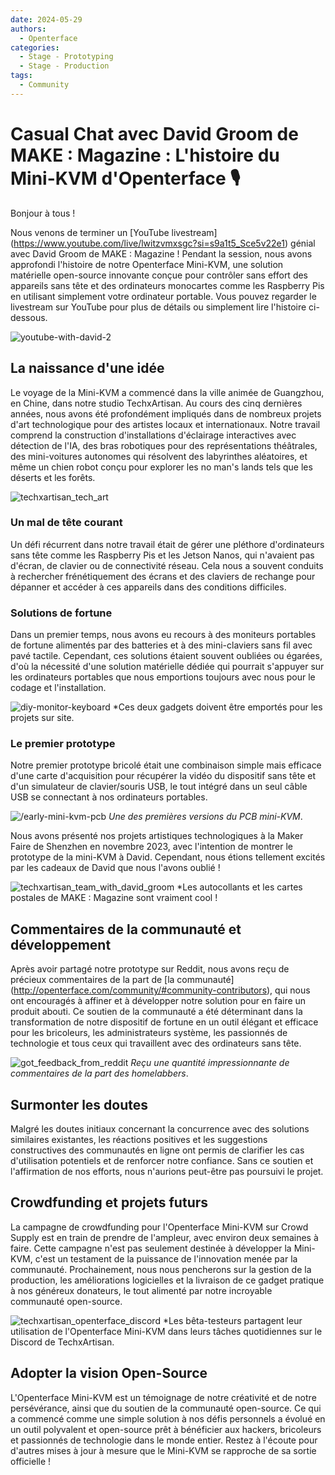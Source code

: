 ```yaml
---
date: 2024-05-29
authors:
  - Openterface
categories:
  - Stage - Prototyping
  - Stage - Production
tags:
  - Community
---
```


# Casual Chat avec David Groom de MAKE : Magazine : L'histoire du Mini-KVM d'Openterface 🎙️

Bonjour à tous !

Nous venons de terminer un [YouTube livestream] (https://www.youtube.com/live/lwitzvmxsgc?si=s9a1t5_Sce5v22e1) génial avec David Groom de MAKE : Magazine ! Pendant la session, nous avons approfondi l'histoire de notre Openterface Mini-KVM, une solution matérielle open-source innovante conçue pour contrôler sans effort des appareils sans tête et des ordinateurs monocartes comme les Raspberry Pis en utilisant simplement votre ordinateur portable. Vous pouvez regarder le livestream sur YouTube pour plus de détails ou simplement lire l'histoire ci-dessous.

![youtube-with-david-2](029/youtube-with-david.jpg)

<!-- more -->

## La naissance d'une idée

Le voyage de la Mini-KVM a commencé dans la ville animée de Guangzhou, en Chine, dans notre studio TechxArtisan. Au cours des cinq dernières années, nous avons été profondément impliqués dans de nombreux projets d'art technologique pour des artistes locaux et internationaux. Notre travail comprend la construction d'installations d'éclairage interactives avec détection de l'IA, des bras robotiques pour des représentations théâtrales, des mini-voitures autonomes qui résolvent des labyrinthes aléatoires, et même un chien robot conçu pour explorer les no man's lands tels que les déserts et les forêts.

![techxartisan_tech_art](029/techxartisan_tech_art.jpg)

### Un mal de tête courant
Un défi récurrent dans notre travail était de gérer une pléthore d'ordinateurs sans tête comme les Raspberry Pis et les Jetson Nanos, qui n'avaient pas d'écran, de clavier ou de connectivité réseau. Cela nous a souvent conduits à rechercher frénétiquement des écrans et des claviers de rechange pour dépanner et accéder à ces appareils dans des conditions difficiles.

### Solutions de fortune
Dans un premier temps, nous avons eu recours à des moniteurs portables de fortune alimentés par des batteries et à des mini-claviers sans fil avec pavé tactile. Cependant, ces solutions étaient souvent oubliées ou égarées, d'où la nécessité d'une solution matérielle dédiée qui pourrait s'appuyer sur les ordinateurs portables que nous emportions toujours avec nous pour le codage et l'installation.

![diy-monitor-keyboard](029/diy-monitor-keyboard.jpg)
*Ces deux gadgets doivent être emportés pour les projets sur site.

### Le premier prototype
Notre premier prototype bricolé était une combinaison simple mais efficace d'une carte d'acquisition pour récupérer la vidéo du dispositif sans tête et d'un simulateur de clavier/souris USB, le tout intégré dans un seul câble USB se connectant à nos ordinateurs portables.

![/early-mini-kvm-pcb](029/early-mini-kvm-pcb.jpg)
*Une des premières versions du PCB mini-KVM*.

Nous avons présenté nos projets artistiques technologiques à la Maker Faire de Shenzhen en novembre 2023, avec l'intention de montrer le prototype de la mini-KVM à David. Cependant, nous étions tellement excités par les cadeaux de David que nous l'avons oublié !

![techxartisan_team_with_david_groom](029/techxartisan_team_with_david_groom.jpg)
*Les autocollants et les cartes postales de MAKE : Magazine sont vraiment cool !

## Commentaires de la communauté et développement
Après avoir partagé notre prototype sur Reddit, nous avons reçu de précieux commentaires de la part de [la communauté] (http://openterface.com/community/#community-contributors), qui nous ont encouragés à affiner et à développer notre solution pour en faire un produit abouti. Ce soutien de la communauté a été déterminant dans la transformation de notre dispositif de fortune en un outil élégant et efficace pour les bricoleurs, les administrateurs système, les passionnés de technologie et tous ceux qui travaillent avec des ordinateurs sans tête.

![got_feedback_from_reddit](029/got_feedback_from_reddit.jpg)
*Reçu une quantité impressionnante de commentaires de la part des homelabbers*.

## Surmonter les doutes
Malgré les doutes initiaux concernant la concurrence avec des solutions similaires existantes, les réactions positives et les suggestions constructives des communautés en ligne ont permis de clarifier les cas d'utilisation potentiels et de renforcer notre confiance. Sans ce soutien et l'affirmation de nos efforts, nous n'aurions peut-être pas poursuivi le projet.

## Crowdfunding et projets futurs
La campagne de crowdfunding pour l'Openterface Mini-KVM sur Crowd Supply est en train de prendre de l'ampleur, avec environ deux semaines à faire. Cette campagne n'est pas seulement destinée à développer la Mini-KVM, c'est un testament de la puissance de l'innovation menée par la communauté. Prochainement, nous nous pencherons sur la gestion de la production, les améliorations logicielles et la livraison de ce gadget pratique à nos généreux donateurs, le tout alimenté par notre incroyable communauté open-source.

![techxartisan_openterface_discord](029/techxartisan_openterface_discord.jpg)
*Les bêta-testeurs partagent leur utilisation de l'Openterface Mini-KVM dans leurs tâches quotidiennes sur le Discord de TechxArtisan.

## Adopter la vision Open-Source

L'Openterface Mini-KVM est un témoignage de notre créativité et de notre persévérance, ainsi que du soutien de la communauté open-source. Ce qui a commencé comme une simple solution à nos défis personnels a évolué en un outil polyvalent et open-source prêt à bénéficier aux hackers, bricoleurs et passionnés de technologie dans le monde entier. Restez à l'écoute pour d'autres mises à jour à mesure que le Mini-KVM se rapproche de sa sortie officielle !